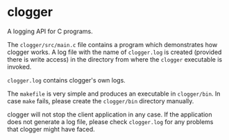 # clogger
A logging API for C programs.

The `clogger/src/main.c` file contains a program which demonstrates how clogger
works. A log file with the name of `clogger.log` is created (provided there is
write access) in the directory from where the `clogger` executable is invoked.

`clogger.log` contains clogger's own logs.

The `makefile` is very simple and produces an executable in `clogger/bin`. In
case `make` fails, please create the `clogger/bin` directory manually.

clogger will not stop the client application in any case. If the application
does not generate a log file, please check `clogger.log` for any problems that
clogger might have faced.

